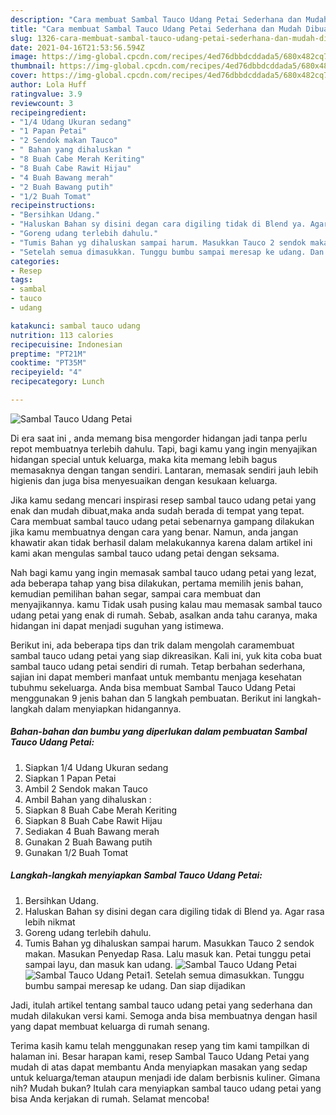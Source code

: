 ```yaml
---
description: "Cara membuat Sambal Tauco Udang Petai Sederhana dan Mudah Dibuat"
title: "Cara membuat Sambal Tauco Udang Petai Sederhana dan Mudah Dibuat"
slug: 1326-cara-membuat-sambal-tauco-udang-petai-sederhana-dan-mudah-dibuat
date: 2021-04-16T21:53:56.594Z
image: https://img-global.cpcdn.com/recipes/4ed76dbbdcddada5/680x482cq70/sambal-tauco-udang-petai-foto-resep-utama.jpg
thumbnail: https://img-global.cpcdn.com/recipes/4ed76dbbdcddada5/680x482cq70/sambal-tauco-udang-petai-foto-resep-utama.jpg
cover: https://img-global.cpcdn.com/recipes/4ed76dbbdcddada5/680x482cq70/sambal-tauco-udang-petai-foto-resep-utama.jpg
author: Lola Huff
ratingvalue: 3.9
reviewcount: 3
recipeingredient:
- "1/4 Udang Ukuran sedang"
- "1 Papan Petai"
- "2 Sendok makan Tauco"
- " Bahan yang dihaluskan "
- "8 Buah Cabe Merah Keriting"
- "8 Buah Cabe Rawit Hijau"
- "4 Buah Bawang merah"
- "2 Buah Bawang putih"
- "1/2 Buah Tomat"
recipeinstructions:
- "Bersihkan Udang."
- "Haluskan Bahan sy disini degan cara digiling tidak di Blend ya. Agar rasa lebih nikmat"
- "Goreng udang terlebih dahulu."
- "Tumis Bahan yg dihaluskan sampai harum. Masukkan Tauco 2 sendok makan. Masukan Penyedap Rasa. Lalu masuk kan. Petai tunggu petai sampai layu, dan masuk kan udang."
- "Setelah semua dimasukkan. Tunggu bumbu sampai meresap ke udang. Dan siap dijadikan"
categories:
- Resep
tags:
- sambal
- tauco
- udang

katakunci: sambal tauco udang 
nutrition: 113 calories
recipecuisine: Indonesian
preptime: "PT21M"
cooktime: "PT35M"
recipeyield: "4"
recipecategory: Lunch

---
```



![Sambal Tauco Udang Petai](https://img-global.cpcdn.com/recipes/4ed76dbbdcddada5/680x482cq70/sambal-tauco-udang-petai-foto-resep-utama.jpg)

Di era  saat ini , anda memang bisa mengorder hidangan jadi tanpa perlu repot membuatnya terlebih dahulu. Tapi, bagi kamu yang ingin menyajikan hidangan special untuk keluarga, maka kita memang lebih bagus memasaknya dengan tangan sendiri. Lantaran, memasak sendiri jauh lebih higienis dan juga bisa menyesuaikan dengan kesukaan keluarga.

Jika kamu sedang mencari inspirasi resep sambal tauco udang petai yang enak dan mudah dibuat,maka anda sudah berada di tempat yang tepat. Cara membuat sambal tauco udang petai  sebenarnya gampang dilakukan jika kamu membuatnya dengan cara yang benar. Namun, anda jangan khawatir akan tidak berhasil dalam melakukannya 
karena dalam artikel ini kami akan mengulas sambal tauco udang petai dengan seksama.  



Nah bagi kamu yang ingin memasak sambal tauco udang petai yang lezat, ada beberapa tahap yang bisa dilakukan, pertama memilih jenis bahan, kemudian pemilihan bahan segar, sampai cara membuat dan menyajikannya. kamu Tidak usah pusing kalau mau memasak sambal tauco udang petai yang enak di rumah. Sebab, asalkan anda  tahu caranya, maka hidangan ini dapat menjadi suguhan yang istimewa.

Berikut ini, ada beberapa tips dan trik dalam mengolah caramembuat sambal tauco udang petai yang siap dikreasikan. Kali ini, yuk kita coba buat sambal tauco udang petai sendiri di rumah. Tetap berbahan sederhana, sajian ini dapat memberi manfaat untuk membantu menjaga kesehatan tubuhmu sekeluarga. Anda bisa membuat Sambal Tauco Udang Petai menggunakan 9 jenis bahan dan 5 langkah pembuatan. Berikut ini langkah-langkah dalam menyiapkan hidangannya.

<!--inarticleads1-->

##### Bahan-bahan dan bumbu yang diperlukan dalam pembuatan Sambal Tauco Udang Petai:

1. Siapkan 1/4 Udang Ukuran sedang
1. Siapkan 1 Papan Petai
1. Ambil 2 Sendok makan Tauco
1. Ambil  Bahan yang dihaluskan :
1. Siapkan 8 Buah Cabe Merah Keriting
1. Siapkan 8 Buah Cabe Rawit Hijau
1. Sediakan 4 Buah Bawang merah
1. Gunakan 2 Buah Bawang putih
1. Gunakan 1/2 Buah Tomat




<!--inarticleads2-->

##### Langkah-langkah menyiapkan Sambal Tauco Udang Petai:

1. Bersihkan Udang.
1. Haluskan Bahan sy disini degan cara digiling tidak di Blend ya. Agar rasa lebih nikmat
1. Goreng udang terlebih dahulu.
1. Tumis Bahan yg dihaluskan sampai harum. Masukkan Tauco 2 sendok makan. Masukan Penyedap Rasa. Lalu masuk kan. Petai tunggu petai sampai layu, dan masuk kan udang.
<img src="https://img-global.cpcdn.com/steps/eec021bce372f2af/160x128cq70/sambal-tauco-udang-petai-langkah-memasak-4-foto.jpg" alt="Sambal Tauco Udang Petai"><img src="https://img-global.cpcdn.com/steps/50938f80ce651cbb/160x128cq70/sambal-tauco-udang-petai-langkah-memasak-4-foto.jpg" alt="Sambal Tauco Udang Petai">1. Setelah semua dimasukkan. Tunggu bumbu sampai meresap ke udang. Dan siap dijadikan




Jadi, itulah artikel tentang  sambal tauco udang petai  yang sederhana dan mudah dilakukan versi kami. Semoga anda bisa membuatnya dengan hasil yang dapat membuat keluarga di rumah senang. 

Terima kasih kamu telah menggunakan resep yang tim kami tampilkan di halaman ini. Besar harapan kami, resep  Sambal Tauco Udang Petai yang mudah di atas dapat membantu Anda menyiapkan masakan yang sedap untuk keluarga/teman ataupun menjadi ide dalam berbisnis kuliner. Gimana nih? Mudah bukan? Itulah cara menyiapkan sambal tauco udang petai yang bisa Anda kerjakan di rumah. Selamat mencoba!


